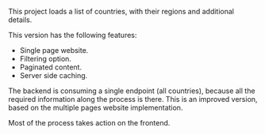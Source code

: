 
This project loads a list of countries, with their regions and additional details.

This version has the following features: 

* Single page website.
* Filtering option.
* Paginated content. 
* Server side caching.

The backend is consuming a single endpoint (all countries), because all the required information along the process is there. This is an improved version, based on the multiple pages website implementation. 

Most of the process takes action on the frontend.